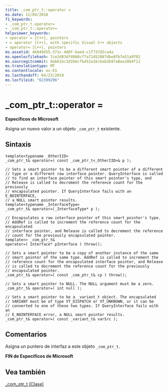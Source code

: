 ```yaml
---
title: _com_ptr_t::operator =
ms.date: 11/04/2016
f1_keywords:
- _com_ptr_t.operator=
- _com_ptr_t::operator=
helpviewer_keywords:
- operator = [C++], pointers
- = operator [C++], with specific Visual C++ objects
- operator= [C++], pointers
ms.assetid: 46849455-371c-4d0f-bae4-c1f737d2ca4a
ms.openlocfilehash: 7ce2d83df4068cf7a71452887dbe8fb7e51a9702
ms.sourcegitcommit: 0ab61bc3d2b6cfbd52a16c6ab2b97a8ea1864f12
ms.translationtype: MT
ms.contentlocale: es-ES
ms.lasthandoff: 04/23/2019
ms.locfileid: "62399296"
---
```

# <a name="comptrtoperator-"></a>_com_ptr_t::operator =

**Específicos de Microsoft**

Asigna un nuevo valor a un objeto `_com_ptr_t` existente.

## <a name="syntax"></a>Sintaxis

```
template<typename _OtherIID>
_com_ptr_t& operator=( const _com_ptr_t<_OtherIID>& p );

// Sets a smart pointer to be a different smart pointer of a different
// type or a different raw interface pointer. QueryInterface is called
// to find an interface pointer of this smart pointer's type, and
// Release is called to decrement the reference count for the previously
// encapsulated pointer. If QueryInterface fails with an E_NOINTERFACE,
// a NULL smart pointer results.
template<typename _InterfaceType>
_com_ptr_t& operator=(_InterfaceType* p );

// Encapsulates a raw interface pointer of this smart pointer's type.
// AddRef is called to increment the reference count for the encapsulated
// interface pointer, and Release is called to decrement the reference
// count for the previously encapsulated pointer.
template<> _com_ptr_t& 
operator=( Interface* pInterface ) throw();

// Sets a smart pointer to be a copy of another instance of the same
// smart pointer of the same type. AddRef is called to increment the
// reference count for the encapsulated interface pointer, and Release
// is called to decrement the reference count for the previously
// encapsulated pointer.
_com_ptr_t& operator=( const _com_ptr_t& cp ) throw();

// Sets a smart pointer to NULL. The NULL argument must be a zero.
_com_ptr_t& operator=( int null );

// Sets a smart pointer to be a _variant_t object. The encapsulated
// VARIANT must be of type VT_DISPATCH or VT_UNKNOWN, or it can be
// converted to one of these two types. If QueryInterface fails with an
// E_NOINTERFACE error, a NULL smart pointer results.
_com_ptr_t& operator=( const _variant_t& varSrc );
```

## <a name="remarks"></a>Comentarios

Asigna un puntero de interfaz a este objeto `_com_ptr_t`.

**FIN de Específicos de Microsoft**

## <a name="see-also"></a>Vea también

[_com_ptr_t (Clase)](../cpp/com-ptr-t-class.md)
